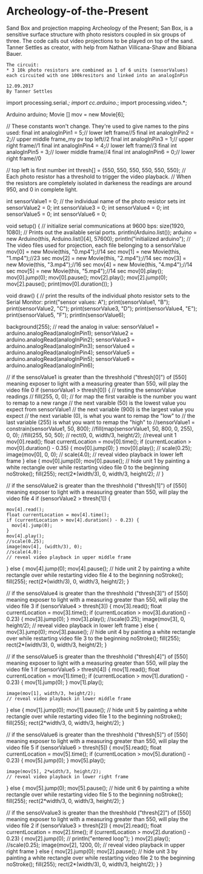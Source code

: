 # Archeology-of-the-Present
  Sand Box and projection mapping
	Archeology of the Present; San Box, is a sensitive surface structure with photo resistors coupled in six groups of three.
  The code calls out video projections to be played on top of the sand. Tanner Settles as creator, with help from Nathan Villicana-Shaw and Bibiana Bauer.

	The circuit:
	* 3 10k photo resistors are combined as 1 of 6 units (sensorValues) each circuited with one 100kresitors and linked into an analogInPin

	12.09.2017
	By Tanner Settles

import processing.serial.*;
import cc.arduino.*;
import processing.video.*;

Arduino arduino;
Movie [] mov = new Movie[6];

// These constants won't change. They're used to give names to the pins used:
final int analogInPin1 = 5;// lower left frame//5
final int analogInPin2 = 2;// upper middle frame_my pv top left//2
final int analogInPin3 = 1;// upper right frame//1
final int analogInPin4 = 4;// lower left frame//3
final int analogInPin5 = 3;// lower middle frame//4
final int analogInPin6 = 0;// lower right frame//0

// top left is first number 
int thresh[] = {550, 550, 550, 
  550, 550, 550}; // Each photo resistor has a threshold to trigger the video playback. 
// When the resistors are completely isolated in darkeness the readings are around 950, and 0 in complete light.

int sensorValue1 = 0; // the individual name of the photo resistor sets
int sensorValue2 = 0;
int sensorValue3 = 0;
int sensorValue4 = 0;
int sensorValue5 = 0;
int sensorValue6 = 0;

void setup() {
  // initialize serial communications at 9600 bps:
  size(1920, 1080);
  // Prints out the available serial ports.
  println(Arduino.list());
  arduino = new Arduino(this, Arduino.list()[4], 57600);
  println("initialized arduino");
  // The video files used for projection, each file belonging to a sensorValue
  mov[0] = new Movie(this, "0.mp4");//14 sec
  mov[1] = new Movie(this, "1.mp4");//23 sec
  mov[2] = new Movie(this, "2.mp4");//14 sec
  mov[3] = new Movie(this, "3.mp4");//16 sec
  mov[4] = new Movie(this, "4.mp4");//14 sec
  mov[5] = new Movie(this, "5.mp4");//14 sec
  mov[0].play();
  mov[0].jump(0);
  mov[0].pause();
  mov[2].play();
  mov[2].jump(0);
  mov[2].pause();
  print(mov[0].duration());
}

void draw() {
  // print the results of the individual photo resistor sets to the Serial Monitor:
  print("sensor values: A");
  print(sensorValue1, "B");
  print(sensorValue2, "C");
  print(sensorValue3, "D");
  print(sensorValue4, "E");
  print(sensorValue5, "F");
  println(sensorValue6);

  background(255);
  // read the analog in value:
  sensorValue1 = arduino.analogRead(analogInPin1);
  sensorValue2 = arduino.analogRead(analogInPin2);
  sensorValue3 = arduino.analogRead(analogInPin3);
  sensorValue4 = arduino.analogRead(analogInPin4);
  sensorValue5 = arduino.analogRead(analogInPin5);
  sensorValue6 = arduino.analogRead(analogInPin6);

  //  if the sensoValue1 is greater than the threshhold ("thresh[0]") of [550] meaning exposer to light with a measuring greater than 550, will play the video file 0 
  if (sensorValue1 > thresh[0]) {
    // testing the sensorValue readings 
    // fill(255, 0, 0);
    // for map the first varaible is the number you want to remap to a new range
    // the next varaible (50) is the lowest value you expect from sensorValue1
    // the next variable (900) is the largest value you expect
    // the next variable (0), is what you want to remap the "low" to
    // the last variable (255) is what you want to remap the "high" to
    //sensorValue1 = constrain(sensorValue1, 50, 800);
    //fill(map(sensorValue1, 50, 800, 0, 255), 0, 0);
    //fill(255, 50, 50);
    // rect(0, 0, width/3, height/2);
    //reveal unit 1
    mov[0].read();
    float currentLocation = mov[0].time();
    if (currentLocation > mov[0].duration() - 0.35) {
      mov[0].jump(0);
    }
    mov[0].play();
    // scale(0.25);
    image(mov[0], 0, 0);
    // scale(4.0);
    // reveal video playback in lower left frame
  } else {
    mov[0].jump(0);
    mov[0].pause();
    // hide unit 1 by painting a white rectangle over while restarting video file 0 to the beginning
    noStroke();
    fill(255);
    rect(2*(width/3), 0, width/3, height/2); //
  }

  //  if the sensoValue2 is greater than the threshhold ("thresh[1]") of [550] meaning exposer to light with a measuring greater than 550, will play the video file 4
  if (sensorValue2 > thresh[1]) {

    mov[4].read();
    float currentLocation = mov[4].time();
    if (currentLocation > mov[4].duration() - 0.23) {
      mov[4].jump(0);
    }
    mov[4].play();
    //scale(0.25);
    image(mov[4], (width/3), 0);
    //scale(4.0);
    // reveal video playback in upper middle frame
  } else {
    mov[4].jump(0);
    mov[4].pause();
    // hide unit 2 by painting a white rectangle over while restarting video file 4 to the beginning
    noStroke();
    fill(255);
    rect(2*(width/3), 0, width/3, height/2);
  }


  //  if the sensoValue4 is greater than the threshhold ("thresh[3]") of [550] meaning exposer to light with a measuring greater than 550, will play the video file 3
  if (sensorValue4 > thresh[3]) {
    mov[3].read();
    float currentLocation = mov[3].time();
    if (currentLocation > mov[3].duration() - 0.23) {
      mov[3].jump(0);
    }
    mov[3].play();
    //scale(0.25);
    image(mov[3], 0, height/2); 
    // reveal video playback in lower left frame
  } else {
    mov[3].jump(0);
    mov[3].pause();
    // hide unit 4 by painting a white rectangle over while restarting video file 3 to the beginning
    noStroke();
    fill(255);
    rect(2*(width/3), 0, width/3, height/2);
  }

  //  if the sensoValue5 is greater than the threshhold ("thresh[4]") of [550] meaning exposer to light with a measuring greater than 550, will play the video file 1
  if (sensorValue5 > thresh[4]) {
    mov[1].read();
    float currentLocation = mov[1].time();
    if (currentLocation > mov[1].duration() - 0.23) {
      mov[1].jump(0);
    }
    mov[1].play();

    image(mov[1], width/3, height/2); 
    // reveal video playback in lower middle frame
  } else {
    mov[1].jump(0);
    mov[1].pause();
    // hide unit 5 by painting a white rectangle over while restarting video file 1 to the beginning
    noStroke();
    fill(255);
    rect(2*width/3, 0, width/3, height/2);
  }

  //  if the sensoValue6 is greater than the threshhold ("thresh[5]") of [550] meaning exposer to light with a measuring greater than 550, will play the video file 5
  if (sensorValue6 > thresh[5]) {
    mov[5].read();
    float currentLocation = mov[5].time();
    if (currentLocation > mov[5].duration() - 0.23) {
      mov[5].jump(0);
    }
    mov[5].play();

    image(mov[5], 2*width/3, height/2);  
    // reveal video playback in lower right frame
  } else {
    mov[5].jump(0);
    mov[5].pause();
    // hide unit 6 by painting a white rectangle over while restarting video file 5 to the beginning
    noStroke();
    fill(255);
    rect(2*width/3, 0, width/3, height/2);
  }

  //  if the sensoVvalue3 is greater than the threshhold ("thresh[2]") of [550] meaning exposer to light with a measuring greater than 550, will play the video file 2
  if (sensorValue3 > thresh[2]) {
    mov[2].read();
    float currentLocation = mov[2].time();
    if (currentLocation > mov[2].duration() - 0.23) {
      mov[2].jump(0);
      // println("entered loop");
    }
    mov[2].play();
    //scale(0.25);
    image(mov[2], 1200, 0);
    // reveal video playback in upper right frame
  } else {
    mov[2].jump(0);
    mov[2].pause();
    // hide unit 3 by painting a white rectangle over while restarting video file 2 to the beginning
    noStroke();
    fill(255);
    rect(2*(width/3), 0, width/3, height/2);
  }
}
